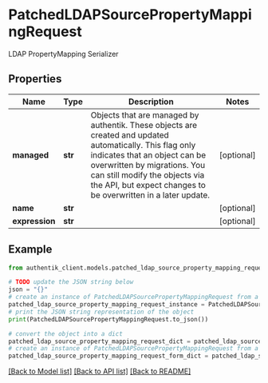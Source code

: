 # PatchedLDAPSourcePropertyMappingRequest

LDAP PropertyMapping Serializer

## Properties

Name | Type | Description | Notes
------------ | ------------- | ------------- | -------------
**managed** | **str** | Objects that are managed by authentik. These objects are created and updated automatically. This flag only indicates that an object can be overwritten by migrations. You can still modify the objects via the API, but expect changes to be overwritten in a later update. | [optional] 
**name** | **str** |  | [optional] 
**expression** | **str** |  | [optional] 

## Example

```python
from authentik_client.models.patched_ldap_source_property_mapping_request import PatchedLDAPSourcePropertyMappingRequest

# TODO update the JSON string below
json = "{}"
# create an instance of PatchedLDAPSourcePropertyMappingRequest from a JSON string
patched_ldap_source_property_mapping_request_instance = PatchedLDAPSourcePropertyMappingRequest.from_json(json)
# print the JSON string representation of the object
print(PatchedLDAPSourcePropertyMappingRequest.to_json())

# convert the object into a dict
patched_ldap_source_property_mapping_request_dict = patched_ldap_source_property_mapping_request_instance.to_dict()
# create an instance of PatchedLDAPSourcePropertyMappingRequest from a dict
patched_ldap_source_property_mapping_request_form_dict = patched_ldap_source_property_mapping_request.from_dict(patched_ldap_source_property_mapping_request_dict)
```
[[Back to Model list]](../README.md#documentation-for-models) [[Back to API list]](../README.md#documentation-for-api-endpoints) [[Back to README]](../README.md)


